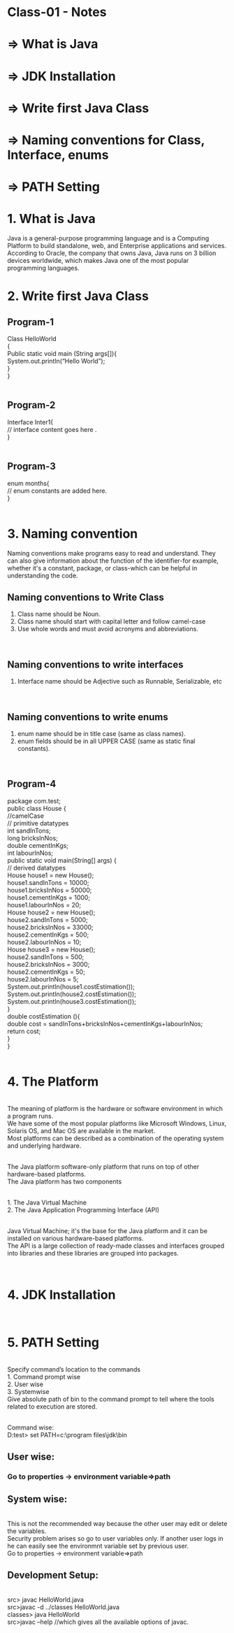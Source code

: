 # Class-01 - Notes

# => What is Java
#	=> JDK Installation
#	=> Write first Java Class
#  => Naming conventions for Class, Interface, enums
#	=> PATH Setting


# 1. What is Java
 Java is a general-purpose programming language and is a Computing Platform to build standalone, web, and Enterprise applications and services.
 According to Oracle, the company that owns Java, Java runs on 3 billion devices worldwide, which makes Java one of the most popular programming languages.
<br />
   
# 2. Write first Java Class
## Program-1

 Class HelloWorld <br>
{ <br>
 Public static void main (String args[]){ <br>
 System.out.println(“Hello World”); <br>
} <br>
 } <br>
<br />


## Program-2

 Interface Inter1{ <br>
   // interface content goes here .<br>
 } <br>
<br />


## Program-3
 enum months{ <br>
 // enum constants are added here.<br>
 }<br>
<br />

# 3. Naming convention
 Naming conventions make programs easy to read and understand. They can also give information about the function of the identifier-for example, 
 whether it's a constant, package, or class-which can be helpful in understanding the code.
<br />
## Naming conventions to Write Class
 1.	Class name should be Noun. <br>
 2.	Class name should start with capital letter and follow camel-case <br>
 3.	Use whole words and must avoid acronyms and abbreviations. <br>
<br />

## Naming conventions to write interfaces <br>
 1.	Interface name should be Adjective such as Runnable, Serializable, etc <br>
<br />

## Naming conventions to write enums
 1.	enum name should be in title case (same as class names).<br>
 2.	enum fields should be in all UPPER CASE (same as static final constants).<br>
<br />

## Program-4
package com.test; <br>
public class House { <br>
//camelCase<br>
// primitive datatypes<br>
int sandInTons;<br>
long bricksInNos;<br>
double cementInKgs;<br>
 int labourInNos;<br>
 public static void main(String[] args) {<br>
 // derived datatypes<br>
 House house1  = new House();<br>
	house1.sandInTons = 10000;<br>
	house1.bricksInNos = 50000;<br>
	house1.cementInKgs = 1000;<br>
	house1.labourInNos = 20;<br>
 House house2 = new House();<br>
   house2.sandInTons = 5000;<br>
 	house2.bricksInNos = 33000;<br>
	  house2.cementInKgs = 500;<br>
	  house2.labourInNos = 10;<br>
   House house3 = new House();<br>
   house2.sandInTons = 500;<br>
   house2.bricksInNos = 3000;<br>
	  house2.cementInKgs = 50;<br>
	  house2.labourInNos = 5;<br>
  System.out.println(house1.costEstimation());<br>
  System.out.println(house2.costEstimation());<br>
  System.out.println(house3.costEstimation());<br>
 	}<br>
 double costEstimation (){<br>
 double cost = sandInTons+bricksInNos+cementInKgs+labourInNos;<br>
 return cost;<br>
	}<br>
 }<br>
<br />

# 4. The Platform
<br> The meaning of platform is the hardware or software environment in which a program runs. 
<br> We have some of the most popular platforms like Microsoft Windows, Linux, Solaris OS, and Mac OS are available in the market. 
<br> Most platforms can be described as a combination of the operating system and underlying hardware. 

<br> The Java platform software-only platform that runs on top of other hardware-based platforms.
<br> The Java platform has two components

<br>      1.	The Java Virtual Machine
<br>      2.	The Java Application Programming Interface (API)

<br> Java Virtual Machine; it's the base for the Java platform and it can be installed on various hardware-based platforms.
<br> The API is a large collection of ready-made classes and interfaces grouped into libraries and these libraries are grouped into packages.

<br />

# 4. JDK Installation
<br/>

# 5. PATH Setting
<br> Specify command’s location to the commands
<br> 1.	Command prompt wise
<br> 2.	User wise 
<br> 3.	Systemwise
<br> Give absolute path of bin to the command prompt to tell where the tools related to execution are stored.

<br>Command wise:
<br> D:test> set PATH=c:\\program files\jdk\bin

## User wise:
### Go to properties -> environment variable=>path 

## System wise:
<br> This is not the recommended way because the other user may edit or delete the variables. 
<br> Security problem arises so go to user variables only. If another user logs in he can easily see the environmnt variable set by previous user.
<br> Go to properties -> environment variable=>path 

## Development Setup:
<br> src> javac HelloWorld.java
<br> src>javac -d ../classes HelloWorld.java
<br> classes> java HelloWorld
<br> src>javac –help //which gives all the available options of javac.

<br />
  
